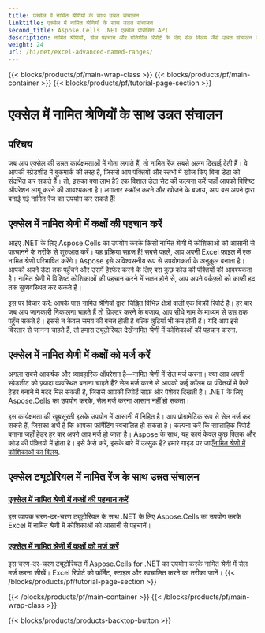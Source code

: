 ```yaml
---
title: एक्सेल में नामित श्रेणियों के साथ उन्नत संचालन
linktitle: एक्सेल में नामित श्रेणियों के साथ उन्नत संचालन
second_title: Aspose.Cells .NET एक्सेल प्रोसेसिंग API
description: नामित श्रेणियों, सेल पहचान और गतिशील रिपोर्ट के लिए सेल विलय जैसे उन्नत संचालन पर ट्यूटोरियल के साथ .NET के लिए Aspose.Cells की क्षमता को अनलॉक करें।
weight: 24
url: /hi/net/excel-advanced-named-ranges/
---
```


{{< blocks/products/pf/main-wrap-class >}}
{{< blocks/products/pf/main-container >}}
{{< blocks/products/pf/tutorial-page-section >}}

# एक्सेल में नामित श्रेणियों के साथ उन्नत संचालन

## परिचय

जब आप एक्सेल की उन्नत कार्यक्षमताओं में गोता लगाते हैं, तो नामित रेंज सबसे अलग दिखाई देती हैं। वे आपकी स्प्रेडशीट में बुकमार्क की तरह हैं, जिससे आप पंक्तियों और स्तंभों में खोज किए बिना डेटा को संदर्भित कर सकते हैं। तो, इसका क्या लाभ है? एक विशाल डेटा सेट की कल्पना करें जहाँ आपको विशिष्ट ऑपरेशन लागू करने की आवश्यकता है। लगातार स्क्रॉल करने और खोजने के बजाय, आप बस अपने द्वारा बनाई गई नामित रेंज का उपयोग कर सकते हैं! 

## एक्सेल में नामित श्रेणी में कक्षों की पहचान करें

आइए .NET के लिए Aspose.Cells का उपयोग करके किसी नामित श्रेणी में कोशिकाओं को आसानी से पहचानने के तरीके से शुरुआत करें। यह प्रक्रिया सहज है! सबसे पहले, आप अपनी Excel फ़ाइल में एक नामित श्रेणी परिभाषित करेंगे। Aspose इसे अविश्वसनीय रूप से उपयोगकर्ता के अनुकूल बनाता है। आपको अपने डेटा तक पहुँचने और उसमें हेरफेर करने के लिए बस कुछ कोड की पंक्तियों की आवश्यकता है। नामित श्रेणी में विशिष्ट कोशिकाओं की पहचान करने में सक्षम होने से, आप अपने वर्कफ़्लो को काफी हद तक सुव्यवस्थित कर सकते हैं। 

 इस पर विचार करें: आपके पास नामित श्रेणियों द्वारा चिह्नित विभिन्न क्षेत्रों वाली एक बिक्री रिपोर्ट है। हर बार जब आप जानकारी निकालना चाहते हैं तो फ़िल्टर करने के बजाय, आप सीधे नाम के माध्यम से उस तक पहुँच सकते हैं। इससे न केवल समय की बचत होती है बल्कि त्रुटियाँ भी कम होती हैं। यदि आप इसे विस्तार से जानना चाहते हैं, तो हमारा ट्यूटोरियल देखें[नामित श्रेणी में कोशिकाओं की पहचान करना](./identify-cells-in-named-range/). 

## एक्सेल में नामित श्रेणी में कक्षों को मर्ज करें

अगला सबसे आकर्षक और व्यावहारिक ऑपरेशन है—नामित श्रेणी में सेल मर्ज करना। क्या आप अपनी स्प्रेडशीट को ज़्यादा व्यवस्थित बनाना चाहते हैं? सेल मर्ज करने से आपको कई कॉलम या पंक्तियों में फैले हेडर बनाने में मदद मिल सकती है, जिससे आपकी रिपोर्ट साफ़ और पेशेवर दिखती है। .NET के लिए Aspose.Cells का उपयोग करके, सेल मर्ज करना आसान नहीं हो सकता। 

 इस कार्यक्षमता की खूबसूरती इसके उपयोग में आसानी में निहित है। आप प्रोग्रामेटिक रूप से सेल मर्ज कर सकते हैं, जिसका अर्थ है कि आपका फ़ॉर्मेटिंग स्वचालित हो सकता है। कल्पना करें कि साप्ताहिक रिपोर्ट बनाना जहाँ हेडर हर बार अपने आप मर्ज हो जाता है। Aspose के साथ, यह कार्य केवल कुछ क्लिक और कोड की पंक्तियों में होता है। इसे कैसे करें, इसके बारे में उत्सुक हैं? हमारे गाइड पर जाएँ[नामित श्रेणी में कोशिकाओं का विलय](./merge-cells-in-named-range/).

## एक्सेल ट्यूटोरियल में नामित रेंज के साथ उन्नत संचालन
### [एक्सेल में नामित श्रेणी में कक्षों की पहचान करें](./identify-cells-in-named-range/)
इस व्यापक चरण-दर-चरण ट्यूटोरियल के साथ .NET के लिए Aspose.Cells का उपयोग करके Excel में नामित श्रेणी में कोशिकाओं को आसानी से पहचानें।
### [एक्सेल में नामित श्रेणी में कक्षों को मर्ज करें](./merge-cells-in-named-range/)
इस चरण-दर-चरण ट्यूटोरियल में Aspose.Cells for .NET का उपयोग करके नामित श्रेणी में सेल मर्ज करना सीखें। Excel रिपोर्ट को फ़ॉर्मेट, स्टाइल और स्वचालित करने का तरीका जानें।
{{< /blocks/products/pf/tutorial-page-section >}}

{{< /blocks/products/pf/main-container >}}
{{< /blocks/products/pf/main-wrap-class >}}

{{< blocks/products/products-backtop-button >}}
